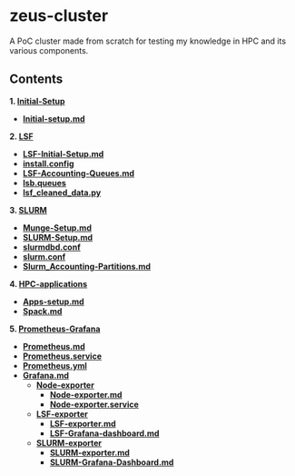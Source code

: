 # zeus-cluster
A PoC cluster made from scratch for testing my knowledge in HPC and its various components.

## Contents

**1. [Initial-Setup](https://github.com/senpai-123/zeus-cluster/tree/main/initial-setup)**

- **[Initial-setup.md](https://github.com/senpai-123/zeus-cluster/blob/main/initial-setup/initial-setup.md)**

**2. [LSF](https://github.com/senpai-123/zeus-cluster/tree/main/LSF)**

  - **[LSF-Initial-Setup.md](https://github.com/senpai-123/zeus-cluster/blob/main/LSF/lsf_set-up.md)**
  - **[install.config](https://github.com/senpai-123/zeus-cluster/blob/main/LSF/install.config)**
  - **[LSF-Accounting-Queues.md](https://github.com/senpai-123/zeus-cluster/blob/main/LSF/lsf_accounting-queues.md)**
  - **[lsb.queues](https://github.com/senpai-123/zeus-cluster/blob/main/LSF/lsb.queues)**
  - **[lsf_cleaned_data.py](https://github.com/senpai-123/zeus-cluster/blob/main/LSF/lsf_cleaned_data.py)**

**3. [SLURM](https://github.com/senpai-123/zeus-cluster/tree/main/SLURM)**

  - **[Munge-Setup.md](https://github.com/senpai-123/zeus-cluster/blob/main/SLURM/munge_set-up.md)**
  - **[SLURM-Setup.md](https://github.com/senpai-123/zeus-cluster/blob/main/SLURM/slurm_set-up.md)**
  - **[slurmdbd.conf](https://github.com/senpai-123/zeus-cluster/blob/main/SLURM/slurmdbd.conf)**
  - **[slurm.conf](https://github.com/senpai-123/zeus-cluster/blob/main/SLURM/slurm.conf)**
  - **[Slurm_Accounting-Partitions.md](https://github.com/senpai-123/zeus-cluster/blob/main/SLURM/slurm_accounting-partitions.md)**

**4. [HPC-applications](https://github.com/senpai-123/zeus-cluster/tree/main/hpc-applications)**

  - **[Apps-setup.md](https://github.com/senpai-123/zeus-cluster/blob/main/hpc-applications/apps-setup.md)**
  - **[Spack.md](https://github.com/senpai-123/zeus-cluster/blob/main/hpc-applications/spack.md)**

**5. [Prometheus-Grafana](https://github.com/senpai-123/zeus-cluster/tree/main/Prometheus-Grafana)**

 - **[Prometheus.md](https://github.com/senpai-123/zeus-cluster/blob/main/Prometheus-Grafana/Prometheus.md)**
 - **[Prometheus.service](https://github.com/senpai-123/zeus-cluster/blob/main/Prometheus-Grafana/prometheus.service)**
 - **[Prometheus.yml](https://github.com/senpai-123/zeus-cluster/blob/main/Prometheus-Grafana/prometheus.yml)**
 - **[Grafana.md](https://github.com/senpai-123/zeus-cluster/blob/main/Prometheus-Grafana/Grafana.md)**
    - **[Node-exporter](https://github.com/senpai-123/zeus-cluster/tree/main/Prometheus-Grafana/Node-exporter)**
       - **[Node-exporter.md](https://github.com/senpai-123/zeus-cluster/blob/main/Prometheus-Grafana/Node-exporter/node-exporter.md)**
       - **[Node-exporter.service](https://github.com/senpai-123/zeus-cluster/blob/main/Prometheus-Grafana/Node-exporter/node_exporter.service)**
    - **[LSF-exporter](https://github.com/senpai-123/zeus-cluster/tree/main/Prometheus-Grafana/Lsf-exporter)**
       - **[LSF-exporter.md](https://github.com/senpai-123/zeus-cluster/blob/main/Prometheus-Grafana/Lsf-exporter/lsf-exporter.md)**
       - **[LSF-Grafana-dashboard.md](https://github.com/senpai-123/zeus-cluster/blob/main/Prometheus-Grafana/Lsf-exporter/LSF-graf-dashboard.md)**
    - **[SLURM-exporter](https://github.com/senpai-123/zeus-cluster/tree/main/Prometheus-Grafana/Slurm-exporter)**
       - **[SLURM-exporter.md](https://github.com/senpai-123/zeus-cluster/blob/main/Prometheus-Grafana/Slurm-exporter/slurm-exporter.md)**
       - **[SLURM-Grafana-Dashboard.md](https://github.com/senpai-123/zeus-cluster/blob/main/Prometheus-Grafana/Slurm-exporter/SLURM-graf-dashboard.md)**

